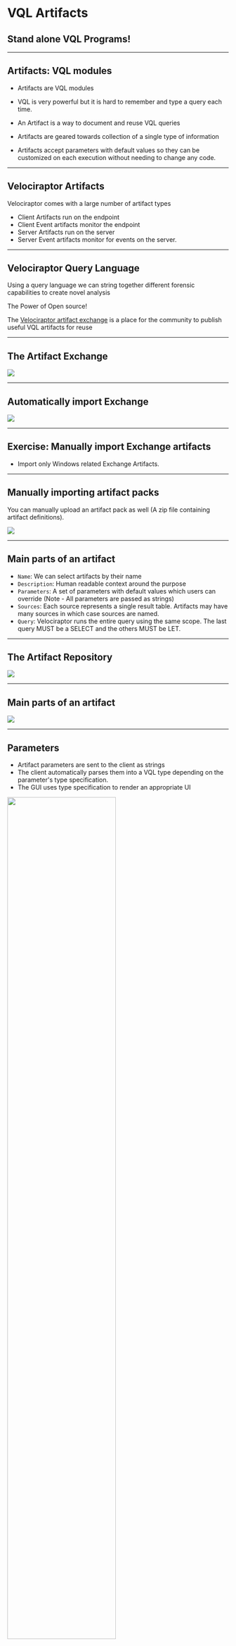 <!-- .slide: class="title" -->

# VQL Artifacts

## Stand alone VQL Programs!

---

<!-- .slide: class="content small-font" -->

## Artifacts: VQL modules

* Artifacts are VQL modules
* VQL is very powerful but it is hard to remember and type a query each time.

* An Artifact is a way to document and reuse VQL queries
* Artifacts are geared towards collection of a single type of information

* Artifacts accept parameters with default values so they can be
  customized on each execution without needing to change any code.

---

<!-- .slide: class="content" -->

## Velociraptor Artifacts

Velociraptor comes with a large number of artifact types
* Client Artifacts run on the endpoint
* Client Event artifacts monitor the endpoint
* Server Artifacts run on the server
* Server Event artifacts monitor for events on the server.

---

<!-- .slide: class="content" -->

## Velociraptor Query Language

Using a query language we can string together different forensic
capabilities to create novel analysis

The Power of Open source!

The [Velociraptor artifact
exchange](https://docs.velociraptor.app/exchange/) is a place for the
community to publish useful VQL artifacts for reuse

---

<!-- .slide: class="full_screen_diagram" -->
## The Artifact Exchange

![](/modules/artifacts_and_vql_intro/artifact-exchange.png)

---

<!-- .slide: class="full_screen_diagram" -->
## Automatically import Exchange

![](/modules/artifacts_and_vql_intro/import-exchange.png)

---

<!-- .slide: class="content" -->

## Exercise: Manually import Exchange artifacts

* Import only Windows related Exchange Artifacts.

---

<!-- .slide: class="content small-font" -->

## Manually importing artifact packs

You can manually upload an artifact pack as well (A zip file
containing artifact definitions).

![](/modules/artifacts_and_vql_intro/import_pack.png)

---

<!-- .slide: class="content small-font" -->

## Main parts of an artifact

* `Name`: We can select artifacts by their name
* `Description`: Human readable context around the purpose
* `Parameters`: A set of parameters with default values which users
  can override (Note - All parameters are passed as strings)
* `Sources`: Each source represents a single result table. Artifacts
  may have many sources in which case sources are named.
* `Query`: Velociraptor runs the entire query using the same
  scope. The last query MUST be a SELECT and the others MUST be LET.

---

<!-- .slide: class="content small-font" -->

## The Artifact Repository

![](artifact_repository.png)


---


<!-- .slide: class="content small-font" -->

## Main parts of an artifact

![](artifact_structure.png)

---

<!-- .slide: class="content small-font" -->

## Parameters

* Artifact parameters are sent to the client as strings
* The client automatically parses them into a VQL type depending on
  the parameter's type specification.
* The GUI uses type specification to render an appropriate UI

<img src="artifact_parameters.png" style="width: 70%">

---

<!-- .slide: class="content small-font" -->

## Parameter types

Currently these are supported:

* `int`, `integer`: The parameter is an integer
* `timestamp`: The parameter is a timestamp
* `csv`: Parameter appears as a list of dicts formatted as a CSV
* `json`: Parameter is a JSON encoded dict
* `json_array`: The parameter is a list of dicts encoded as a JSON blob (similar to csv)
* `bool`: The parameter is a boolean (TRUE/YES/Y/OK)

Check the `Generic.Plugin.Demo` artifacts for all supported types.

---

<!-- .slide: class="content small-font" -->

## Exercise: Create an artifact

Convert our previous VQL to an artifact.

Developing artifacts is easy to do:

* Go to the View Artifacts screen
* Select Add new artifact
* Modify the template, paste your VQL in it.
* When you save the artifact the artifact will be ready for collection.

---

<!-- .slide: class="content small-font" -->

## Make a WMI Subprocess artifact

We generally want to make artifacts reusable:

* Artifacts take parameters that users can customized when collecting
* The parameters should have obvious defaults
* Artifacts have precondition queries that determine if the artifact will run on the endpoint.
* Description field is searchable so make it discoverable...

---

<!-- .slide: class="content small-font" -->

## Final artifact

<div class="solution solution-closed">

```yaml
name: Windows.Detection.WmiSubprocess
description: |
   Detect processes spawned from WMI

type: CLIENT

parameters:
   - name: ProcessName
     default: cmd.exe

sources:
  - precondition:
      SELECT OS From info() where OS = 'windows'

    query: |
        SELECT Name, Pid, Username, CommandLine, {
         SELECT Name, Pid FROM pslist(pid=Ppid)
        } As Parent
        FROM pslist()
        WHERE Name =~ ProcessName AND Parent.Name =~ "Wmi"
```

</div>

---

<!-- .slide: class="content small-font" -->

## Collect artifact from endpoint

![](collect_artifact.png)

---

<!-- .slide: class="content small-font" -->
## Your artifact is ready to collect

Let's create a hunt to find all currently running command shells from
wmi across our entire deployment.

![](hunt_artifact.png)

---

<!-- .slide: class="content small-font" -->

## Artifact writing tips

* Use the notebook to write VQL on the target platform.
    * Typically need to run `velociraptor.exe gui`
* Start small - one query at a time
* Inspect the result, figure out what information is available - refine
* Use LET stored queries generously.
    * Break up the query into smaller components

---

<!-- .slide: class="content small-font" -->

## Artifact writing tips

* Use the log() VQL function to provide print debugging.
* Use EXPLAIN for more detailed debugging information.
* Use `format(format="%T %v", args=[X, X])` to learn about a value's type and value


---

<!-- .slide: class="content small-font" -->

## Calling artifacts from VQL

* You can call other artifacts from your own VQL using the “Artifact.<artifact name>” plugin notation.
    * Args to the Artifact() plugin are passed as artifact parameters.
    * When calling artifacts types are not converted and preconditions
      are not considered. Make sure you pass the expected types

```sql
SELECT * FROM Artifact.Windows.Sys.Users() WHERE Name =~ "administrator"
```
<img src="artifact_calling_artifact.png" style="width: 70%">

---

<!-- .slide: class="content small-font" -->

## VQL and times

* Inside the VQL query, variables have strong types.
   * Usually a type is a dict but sometimes it is a something else
     (Use `format="%T"` or `EXPLAIN` to see the types)

* Timestamps are given as Golang [time.Time](https://golang.org/pkg/time/#Time) types.
* Timestamps have some common methods some of which are accessible from VQL:
    * `Unix`, `UnixNano` - number of seconds since the epoch
    * `Day`, `Minute`, `Month` etc - convert time to days minutes etc.
* Timestamps compare to strings...
* When times are serialized to JSON they get ISO format strings in UTC.

---

<!-- .slide: class="content small-font" -->

## VQL and times

* Use the `timestamp()` function to parse times from epoch seconds,
  strings, winfiletime etc.
* Use the `format` parameter to **parse** times from string based on a
  format string.
* Takes an `epoch` or `string` arg - can be a string or int - tries to
  do the right thing. Most of the time use the `string` arg as that
  will automatically do the right thing.
    * The `timestamp()` will guess the type of time based on the int
      value (for example automatically convert from epoch seconds,
      epoch microseconds, nanoseconds etc).

* Use the now() function to get the current epoch offset in seconds.

---

<!-- .slide: class="content small-font" -->

## Exercise: Identify recent accounts

Write an artifact to identify local accounts logged in since February

---

<!-- .slide: class="content small-font" -->

## Exercise: Identify recent accounts
```sql
SELECT Name, UUID, timestamp(epoch=Mtime) AS LastLogin
FROM Artifact.Windows.Sys.Users()
WHERE LastLogin > "2023-02-01"
```

![](last_login.png)

---

<!-- .slide: class="content small-font" -->

## Format time

* Generally discouraged to format time manually - prefer to use ISO
  format everywhere!
* If you must format time specially use the `format()` function with
  the different members of the `time.Time` object.

Update the previous artifact to format the time like `4 February 2021 10:23:00`

---

<!-- .slide: class="content small-font" -->

## Format time

```sql
LET myFormat(X) = format(format="%v %v %v %v:%v:%v", args=[
   X.Day, X.Month, X.Year, X.Hour, X.Minute, X.Second
])

SELECT myFormat(X=timestamp(epoch=now()))
FROM scope()
```

---

<!-- .slide: class="content small-font" -->

## Scope lifetime and tempfile()

* Scopes have a well defined lifetime.
* Various functions attach `scope destructors` which run when the scope is destroyed.
* Scopes get destroyed when the current query where it was created exists. For example inside a `foreach()` row clause, there is a new scope.

The `tempfile()` function creates a temporary file and automatically
removes it when the scope is destroyed.

---

<!-- .slide: class="content small-font" -->

## Scope lifetime and tempfile()

Correct usage:
```sql
LET tmp <= tempfile()

SELECT * FROM foreach(row={
  SELECT log(message="Created tmpfile " + tmp) FROM scope()
}, query={
  SELECT OSPath FROM stat(filename=tmp)
})
```

---

<!-- .slide: class="content small-font" -->

## Scope lifetime and tempfile()

Incorrect usage:
```sql
SELECT * FROM foreach(row={
  SELECT tempfile() AS tmp FROM scope()
  WHERE log(message="Created tmpfile " + tmp)
}, query={
  SELECT OSPath FROM stat(filename=tmp)
})
```

---

<!-- .slide: class="content small-font" -->

## VQL control structures

* Looping over rows: VQL does not have a JOIN operator - we use the
  foreach plugin

```sql
SELECT * FROM foreach(
    row={ <sub query goes here> },
    query={ <sub query goes here >})
```

The query subquery will be run on each row emitted by the row subquery.

---

<!-- .slide: class="content small-font" -->
## Looping over arrays

Sometimes arrays are present in column data. We can iterate over these
using the foreach plugin

```sql
LET MyArray = (1,2,3,4)

SELECT * FROM foreach(
    row=MyArray,
    query={
        SELECT log(message="My Value is %v", args=_value)
        FROM scope()
    })
```

if row is an array the value will be assigned to "_value" as a special
placeholder.

---

<!-- .slide: class="content small-font" -->

## Conditional: if plugin and function

The `if()` plugin and function allows branching in VQL.

```sql
SELECT * FROM if(
    condition=<sub query or value>,
    then={ <sub query goes here >},
    else={ <sub query goes here >})
```

If the condition is a query it is true if it returns any rows. Then we
evaluate the then subquery or the else subquery.

As usual VQL is lazy - this means that branches that are not taken are
essentially free!


---

<!-- .slide: class="content small-font" -->

## Conditional: switch plugin

The `switch()` plugin allows multiple branching in VQL.

```sql
SELECT * FROM switch(
    a={ <sub query >},
    b={ <sub query >},
    c={ <sub query >})
```

* Evaluate all subqueries in order and when any of them returns rows
  stop evaluating the next ones.

* **Note**: The order of keys is important!

As usual VQL is lazy - this means that branches that are not taken are
essentially free!

---

<!-- .slide: class="content small-font" -->

## Conditional: chain plugin

The `chain()` plugin allows multiple queries to be combined.

```sql
SELECT * FROM chain(
    a={ <sub query >},
    b={ <sub query >},
    c={ <sub query >})
```

Evaluate all subqueries in order and append all the rows together.

If the `async` parameter is given, then each query will run in
parallel.

---

<!-- .slide: class="content small-font" -->

## Aggregate functions

* An aggregate VQL function is a function that keeps state between evaluations.
* State is kept in an Aggregate Context
* Aggregate functions are used to calculate values that consider multiple rows.

Some aggregate functions
* `count()`, `sum()`, `enumerate()`, `rate()`

---

<!-- .slide: class="content small-font" -->

## Example: Count

The `count()` function keeps track of the last number in its aggregate
context.

We can get the row count in that column.

```sql
SELECT count() AS Index, _value AS value
FROM range(start=10, end=20, step=1)
```

---

<!-- .slide: class="content small-font" -->

## GROUP BY clause

* The GROUP BY clause causes VQL to create groups of same value rows.
* Each group shares the same aggregate context - but this is different
  from other groups.
* Groups keep only the last row in that group.

<img src="aggregate_functions_group.png" style="width: 70%">

---

<!-- .slide: class="content small-font" -->

## Example: Count all rows

Count all rows of a particular value:

```
SELECT count() AS Count FROM ….
WHERE ….
GROUP BY 1
```

This works because it creates a single aggregate context (since 1 is
always the same value for all rows) and puts all the rows in it. So a
single row will be returned.

---

<!-- .slide: class="content" -->

## Stacking

Count the number of rows of the same value

![](stacking.png)
